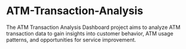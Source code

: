 # ATM-Transaction-Analysis
The ATM Transaction Analysis Dashboard project aims to analyze ATM transaction data to gain insights into customer behavior, ATM usage patterns, and opportunities for service improvement. 
